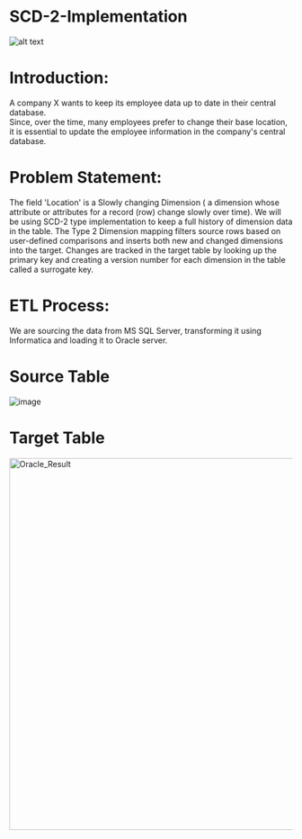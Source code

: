 # SCD-2-Implementation

![alt text](https://news.blr.com/app/uploads/sites/3/2019/09/relocation-assistance.jpg)

# Introduction: 
A company X wants to keep its employee data up to date in their central database.  
Since, over the time, many employees prefer to change their base location, it is essential to update the employee information in the company's central database. 
 
# Problem Statement: 
The field 'Location' is a Slowly changing Dimension (  a dimension whose attribute or attributes for a record (row) change slowly over time). We will be using SCD-2 type implementation to keep a full history of dimension data in the table. The Type 2 Dimension mapping filters source rows based on user-defined comparisons and inserts both new and changed dimensions into the target. Changes are tracked in the target table by looking up the primary key and creating a version number for each dimension in the table called a surrogate key.  
 
# ETL Process: 
We are sourcing the data from MS SQL Server, transforming it using Informatica and loading it to Oracle server.

# Source Table

![image](https://user-images.githubusercontent.com/100192162/155977866-6f203037-d0f4-4c18-b33e-f5a515714f2b.png)

# Target Table

<img width="661" alt="Oracle_Result" src="https://user-images.githubusercontent.com/100192162/155978551-b887c5ca-56c8-447c-ac67-98b12862bd6c.png">
